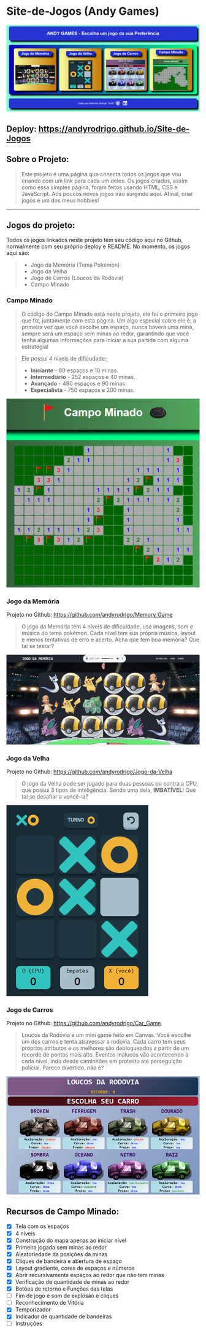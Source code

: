 # Site-de-Jogos (Andy Games)

<img src="/imagens/games.png"/>

## Deploy: https://andyrodrigo.github.io/Site-de-Jogos

## Sobre o Projeto:

> Este projeto é uma página que conecta todos os jogos que vou criando com um link para cada um deles.
> Os jogos criados, assim como essa simples página, foram feitos usando HTML, CSS e JavaScript.
> Aos poucos novos jogos irão surgindo aqui. Afinal, criar jogos é um dos meus hobbies!

<hr>

## Jogos do projeto:

Todos os jogos linkados neste projeto têm seu código aqui no Github, normalmente com seu próprio deploy e README.
No momento, os jogos aqui são:
> - Jogo da Memória (Tema Pokémon)
> - Jogo da Velha
> - Jogo de Carros (Loucos da Rodovia)
> - Campo Minado

### Campo Minado

> O código do Campo Minado está neste projeto, ele foi o primeiro jogo que fiz, juntamente com esta página.
> Um algo especial sobre ele é: a primeira vez que você escolhe um espaço, nunca haverá uma mina, sempre será um espaço sem minas ao redor,
garantindo que você tenha algumas informações para iniciar a sua partida com alguma estratégia!

> Ele possui 4 niveis de dificudade:
> - **Iniciante** - 80 espaços e 10 minas.
> - **Intermediário** - 252 espaços e 40 minas.
> - **Avançado** - 480 espaços e 90 minas.
> - **Especialista** - 750 espaços e 200 minas.

<img src="/imagens/Campo_Minado.png"/>

### Jogo da Memória

Projeto no Github: https://github.com/andyrodrigo/Memory_Game

> O jogo da Memória tem 4 níveis de dificuldade, usa imagens, som e música do tema pokémon.
> Cada nível tem sua própria música, layout e menos tentativas de erro e acerto.
> Acha que tem boa memória? Que tal se testar?

<img src="/imagens/Jogo_da_Memoria.png"/>

### Jogo da Velha

Projeto no Github: https://github.com/andyrodrigo/Jogo-da-Velha

> O jogo da Velha pode ser  jogado para duas pessoas ou contra a CPU, que possui 3 tipos de inteligência.
> Sendo uma dela, **IMBATÍVEL**! Que tal se desafiar a vencê-la?

<img src="/imagens/Jogo_da_Velha.png"/>

### Jogo de Carros

Projeto no Github: https://github.com/andyrodrigo/Car_Game

> Loucos da Rodovia é um mini game feito em Canvas. Você escolhe um dos carros e tenta atravessar a rodovia.
> Cada carro tem seus próprios atributos e os melhores são debloqueados a partir de um recorde de pontos mais alto.
> Eventos malucos vão acontecendo a cada nível, indo desde caminhões em protesto até perseguição policial.
> Parece divertido, não é?

<img src="/imagens/Loucos_da_Rodovia.png"/>

## Recursos de Campo Minado:

* [x] Tela com os espaços 
* [X] 4 níveis
* [x] Construção do mapa apenas ao iniciar nível
* [x] Primeira jogada sem minas ao redor
* [x] Aleatoriedade da posições da minas
* [x] Cliques de bandeira e abertura de espaço
* [x] Layout gradiente, cores de espaços e números
* [x] Abrir recursivamente espaços ao redor que não tem minas
* [x] Verificação de quantidade de minas ao redor
* [x] Botões de retorno e Funções das telas
* [ ] Fim de jogo e som de explosão e cliques
* [ ] Reconhecimento de Vitória
* [x] Temporizador
* [x] Indicador de quantidade de bandeiras
* [ ] Instruções
